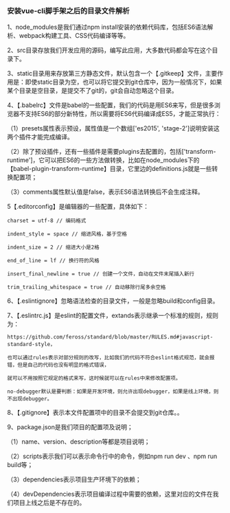 ### 安装vue-cli脚手架之后的目录文件解析


1、node_modules是我们通过npm install安装的依赖代码库，包括ES6语法解析、webpack构建工具、CSS代码编译等等。

2、src目录存放我们开发应用的源码，编写此应用，大多数代码都会写在这个目录下。

3、static目录用来存放第三方静态文件，默认包含一个【.gitkeep】文件，主要作用是：即使static目录为空，也可以将它提交到git仓库中，因为一般情况下，如果某个目录是空目录，是提交不了git的，git会自动忽略这个目录。

4、【.babelrc】文件是babel的一些配置，我们的代码是用ES6来写，但是很多浏览器不支持ES6的部分新特性，所以需要将ES6代码编译成ES5，才能正常执行：

（1）presets属性表示预设，属性值是一个数组['es2015', 'stage-2']说明安装这两个插件才能完成编译。

（2）除了预设插件，还有一些插件是需要plugins去配置的，包括['transform-runtime']，它可以把ES6的一些方法做转换，比如在node_modules下的【babel-plugin-transform-runtime】目录，它里边的definitions.js就是一些转换配置项；

（3）comments属性默认值是false，表示ES6语法转换后不会生成注释。

5【.editorconfig】是编辑器的一些配置，具体如下：

```
charset = utf-8 // 编码格式

indent_style = space // 缩进风格，基于空格

indent_size = 2 // 缩进大小是2格

end_of_line = lf // 换行符的风格

insert_final_newline = true // 创建一个文件，自动在文件末尾插入新行

trim_trailing_whitespace = true // 自动移除行尾多余空格
```

6、【.eslintignore】忽略语法检查的目录文件，一般是忽略build和config目录。

7、【.eslintrc.js】是eslint的配置文件，extands表示继承一个标准的规则，规则为：
```
https://github.com/feross/standard/blob/master/RULES.md#javascript-standard-style，

也可以通过rules表示对部分规则的改写，比如我们的代码不符合eslint格式规范，就会报错，但是自己的代码也没有明显的格式错误，

就可以不用按照它规定的格式来写，这时候就可以在rules中来修改配置项。

no-debugger默认是要判断：如果是开发环境，则允许出现debugger，如果是线上环境，则不出现debugger。

```

8、【.gitignore】表示本文件配置项中的目录不会提交到git仓库。。

9、package.json是我们项目的配置项及说明；

（1）name、version、description等都是项目说明；

（2）scripts表示我们可以表示命令行中的命令，例如npm run dev 、npm run build等；

（3）dependencies表示项目生产环境下的依赖；

（4）devDependencies表示项目编译过程中需要的依赖，这里对应的文件在我们项目上线之后是不存在的。
